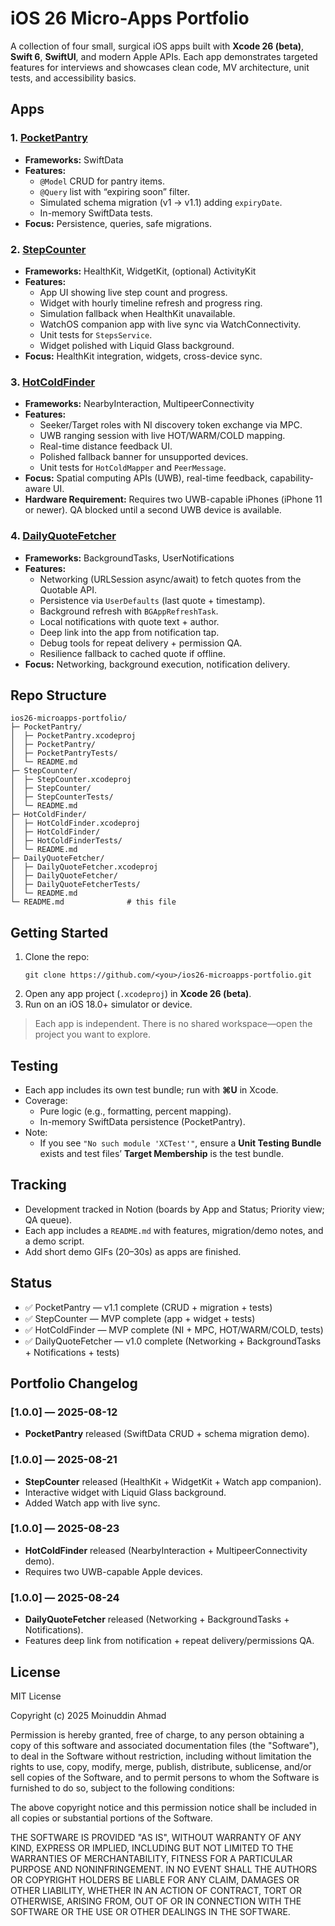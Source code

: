 # iOS 26 Micro-Apps Portfolio

A collection of four small, surgical iOS apps built with **Xcode 26 (beta)**, **Swift 6**, **SwiftUI**, and modern Apple APIs. Each app demonstrates targeted features for interviews and showcases clean code, MV architecture, unit tests, and accessibility basics.

## Apps

### 1. [PocketPantry](PocketPantry/README.md)
- **Frameworks:** SwiftData  
- **Features:**  
  - `@Model` CRUD for pantry items.  
  - `@Query` list with “expiring soon” filter.  
  - Simulated schema migration (v1 → v1.1) adding `expiryDate`.  
  - In-memory SwiftData tests.  
- **Focus:** Persistence, queries, safe migrations.

### 2. [StepCounter](StepCounter/README.md)
- **Frameworks:** HealthKit, WidgetKit, (optional) ActivityKit  
- **Features:**  
  - App UI showing live step count and progress.  
  - Widget with hourly timeline refresh and progress ring.  
  - Simulation fallback when HealthKit unavailable.  
  - WatchOS companion app with live sync via WatchConnectivity.  
  - Unit tests for `StepsService`.  
  - Widget polished with Liquid Glass background.  
- **Focus:** HealthKit integration, widgets, cross-device sync.

### 3. [HotColdFinder](HotColdFinder/README.md)
- **Frameworks:** NearbyInteraction, MultipeerConnectivity  
- **Features:**  
  - Seeker/Target roles with NI discovery token exchange via MPC.  
  - UWB ranging session with live HOT/WARM/COLD mapping.  
  - Real-time distance feedback UI.  
  - Polished fallback banner for unsupported devices.  
  - Unit tests for `HotColdMapper` and `PeerMessage`.  
- **Focus:** Spatial computing APIs (UWB), real-time feedback, capability-aware UI.  
- **Hardware Requirement:** Requires two UWB-capable iPhones (iPhone 11 or newer). QA blocked until a second UWB device is available.

### 4. [DailyQuoteFetcher](DailyQuoteFetcher/README.md)
- **Frameworks:** BackgroundTasks, UserNotifications  
- **Features:**  
  - Networking (URLSession async/await) to fetch quotes from the Quotable API.  
  - Persistence via `UserDefaults` (last quote + timestamp).  
  - Background refresh with `BGAppRefreshTask`.  
  - Local notifications with quote text + author.  
  - Deep link into the app from notification tap.  
  - Debug tools for repeat delivery + permission QA.  
  - Resilience fallback to cached quote if offline.  
- **Focus:** Networking, background execution, notification delivery.

## Repo Structure
```
ios26-microapps-portfolio/
├─ PocketPantry/
│  ├─ PocketPantry.xcodeproj
│  ├─ PocketPantry/
│  ├─ PocketPantryTests/
│  └─ README.md
├─ StepCounter/
│  ├─ StepCounter.xcodeproj
│  ├─ StepCounter/
│  ├─ StepCounterTests/
│  └─ README.md
├─ HotColdFinder/
│  ├─ HotColdFinder.xcodeproj
│  ├─ HotColdFinder/
│  ├─ HotColdFinderTests/
│  └─ README.md
├─ DailyQuoteFetcher/
│  ├─ DailyQuoteFetcher.xcodeproj
│  ├─ DailyQuoteFetcher/
│  ├─ DailyQuoteFetcherTests/
│  └─ README.md
└─ README.md              # this file
```

## Getting Started

1. Clone the repo:
   ```
   git clone https://github.com/<you>/ios26-microapps-portfolio.git
   ```
2. Open any app project (`.xcodeproj`) in **Xcode 26 (beta)**.  
3. Run on an iOS 18.0+ simulator or device.

> Each app is independent. There is no shared workspace—open the project you want to explore.

## Testing

- Each app includes its own test bundle; run with **⌘U** in Xcode.  
- Coverage:
  - Pure logic (e.g., formatting, percent mapping).  
  - In-memory SwiftData persistence (PocketPantry).  
- Note:
  - If you see `"No such module 'XCTest'"`, ensure a **Unit Testing Bundle** exists and test files’ **Target Membership** is the test bundle.

## Tracking

- Development tracked in Notion (boards by App and Status; Priority view; QA queue).  
- Each app includes a `README.md` with features, migration/demo notes, and a demo script.  
- Add short demo GIFs (20–30s) as apps are finished.

## Status

- ✅ PocketPantry — v1.1 complete (CRUD + migration + tests)
- ✅ StepCounter — MVP complete (app + widget + tests)
- ✅ HotColdFinder — MVP complete (NI + MPC, HOT/WARM/COLD, tests)
- ✅ DailyQuoteFetcher — v1.0 complete (Networking + BackgroundTasks + Notifications + tests)

## Portfolio Changelog

### [1.0.0] — 2025-08-12
- **PocketPantry** released (SwiftData CRUD + schema migration demo).

### [1.0.0] — 2025-08-21
- **StepCounter** released (HealthKit + WidgetKit + Watch app companion).  
- Interactive widget with Liquid Glass background.  
- Added Watch app with live sync.

### [1.0.0] — 2025-08-23
- **HotColdFinder** released (NearbyInteraction + MultipeerConnectivity demo).  
- Requires two UWB-capable Apple devices.

### [1.0.0] — 2025-08-24
- **DailyQuoteFetcher** released (Networking + BackgroundTasks + Notifications).  
- Features deep link from notification + repeat delivery/permissions QA.

## License

MIT License

Copyright (c) 2025 Moinuddin Ahmad

Permission is hereby granted, free of charge, to any person obtaining a copy of this software and associated documentation files (the "Software"), to deal in the Software without restriction, including without limitation the rights to use, copy, modify, merge, publish, distribute, sublicense, and/or sell copies of the Software, and to permit persons to whom the Software is furnished to do so, subject to the following conditions:

The above copyright notice and this permission notice shall be included in all copies or substantial portions of the Software.

THE SOFTWARE IS PROVIDED "AS IS", WITHOUT WARRANTY OF ANY KIND, EXPRESS OR IMPLIED, INCLUDING BUT NOT LIMITED TO THE WARRANTIES OF MERCHANTABILITY, FITNESS FOR A PARTICULAR PURPOSE AND NONINFRINGEMENT. IN NO EVENT SHALL THE AUTHORS OR COPYRIGHT HOLDERS BE LIABLE FOR ANY CLAIM, DAMAGES OR OTHER LIABILITY, WHETHER IN AN ACTION OF CONTRACT, TORT OR OTHERWISE, ARISING FROM, OUT OF OR IN CONNECTION WITH THE SOFTWARE OR THE USE OR OTHER DEALINGS IN THE SOFTWARE.


